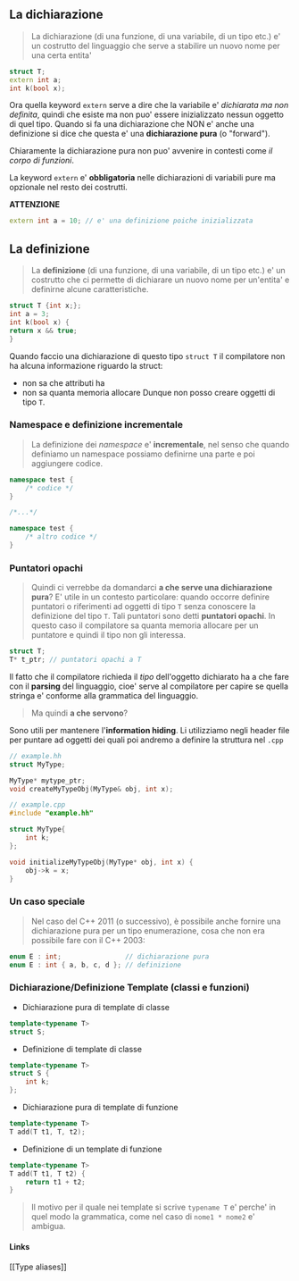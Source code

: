 ## La dichiarazione
>La dichiarazione (di una funzione, di una variabile, di un tipo etc.) e' un costrutto del linguaggio che serve a stabilire un nuovo nome per una certa entita'

```cpp
struct T;
extern int a;
int k(bool x);
```

Ora quella keyword `extern` serve a dire che la variabile e' *dichiarata ma non definita*, quindi che esiste ma non puo' essere inizializzato nessun oggetto di quel tipo.
Quando si fa una dichiarazione che NON e' anche una definizione si dice che questa e' una **dichiarazione pura** (o "forward").

Chiaramente la dichiarazione pura non puo' avvenire in contesti come *il corpo di funzioni*.

La keyword `extern` e' **obbligatoria** nelle dichiarazioni di variabili pure ma opzionale nel resto dei costrutti.

**ATTENZIONE**
```cpp
extern int a = 10; // e' una definizione poiche inizializzata
```
## La definizione
>La **definizione** (di una funzione, di una variabile, di un tipo etc.) e' un costrutto che ci permette di dichiarare un nuovo nome per un'entita' e definirne alcune caratteristiche.

```cpp
struct T {int x;};
int a = 3;
int k(bool x) {
return x && true;
}
```


Quando faccio una dichiarazione di questo tipo `struct T` il compilatore non ha alcuna informazione riguardo la struct:
- non sa che attributi ha
- non sa quanta memoria allocare
Dunque non posso creare oggetti di tipo `T`.

### Namespace e definizione incrementale
>La definizione dei *namespace* e' **incrementale**, nel senso che quando definiamo un namespace possiamo definirne una parte e poi aggiungere codice.

```cpp
namespace test {
	/* codice */
}

/*...*/

namespace test {
	/* altro codice */
}
```



### Puntatori opachi
>Quindi ci verrebbe da domandarci **a che serve una dichiarazione pura**?
>E' utile in un contesto particolare: quando occorre definire puntatori o riferimenti ad oggetti di tipo `T` senza conoscere la definizione del tipo `T`. Tali puntatori sono detti **puntatori opachi**. In questo caso il compilatore sa quanta memoria allocare per un puntatore e quindi il tipo non gli interessa.

```cpp
struct T;
T* t_ptr; // puntatori opachi a T
```

Il fatto che il compilatore richieda il *tipo* dell'oggetto dichiarato ha a che fare con il **parsing** del linguaggio, cioe' serve al compilatore per capire se quella stringa e' conforme alla grammatica del linguaggio.

>Ma quindi **a che servono**?

Sono utili per mantenere l'**information hiding**. Li utilizziamo negli header file per puntare ad oggetti dei quali poi andremo a definire la struttura nel `.cpp`
```cpp
// example.hh
struct MyType;

MyType* mytype_ptr;
void createMyTypeObj(MyType& obj, int x);

```

```cpp
// example.cpp
#include "example.hh"

struct MyType{
	int k;
};

void initializeMyTypeObj(MyType* obj, int x) {
	obj->k = x;
}

```
### Un caso speciale
>Nel caso del C++ 2011 (o successivo), è possibile anche fornire una dichiarazione pura per un tipo enumerazione, cosa che non era possibile fare con il C++ 2003:

```cpp
enum E : int;                // dichiarazione pura
enum E : int { a, b, c, d }; // definizione
```

### Dichiarazione/Definizione Template (classi e funzioni)

- Dichiarazione pura di template di classe
```cpp
template<typename T>
struct S;
```
- Definizione di template di classe
```cpp
template<typename T>
struct S {
	int k;
};
```

- Dichiarazione pura di template di funzione
```cpp
template<typename T>
T add(T t1, T, t2);
```
- Definizione di un template di funzione
```cpp
template<typename T>
T add(T t1, T t2) {
	return t1 + t2;
}
```

>Il motivo per il quale nei template si scrive `typename T` e' perche' in quel modo la grammatica, come nel caso di `nome1 * nome2` e' ambigua.

#### Links
[[Type aliases]]